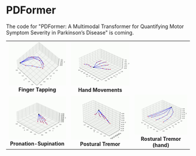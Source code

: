 # PDFormer
The code for "PDFormer: A Multimodal Transformer for Quantifying Motor Symptom Severity in Parkinson’s Disease" is coming.

<table>
  <tr>
    <td align="center">
      <img src="demos/finger_tapping.gif" width="300"/><br/>
      <b>Finger Tapping</b>
    </td>
    <td align="center">
      <img src="demos/hand_movements.gif" width="300"/><br/>
      <b>Hand Movements</b>
    </td>
  </tr>
  <tr>
    <td align="center">
      <img src="demos/Pronation-supination.gif" width="300"/><br/>
      <b>Pronation-Supination</b>
    </td>
    <td align="center">
      <img src="demos/postural_tremor.gif" width="300"/><br/>
      <b>Postural Tremor</b>
    </td>
      <td align="center">
      <img src="demos/rest_tremor_hand.gif" width="300"/><br/>
      <b>Rostural Tremor (hand)</b>
    </td>
  </tr>
</table>
